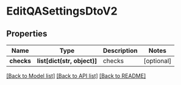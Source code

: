 # EditQASettingsDtoV2

## Properties
Name | Type | Description | Notes
------------ | ------------- | ------------- | -------------
**checks** | **list[dict(str, object)]** | checks | [optional] 

[[Back to Model list]](../README.md#documentation-for-models) [[Back to API list]](../README.md#documentation-for-api-endpoints) [[Back to README]](../README.md)

